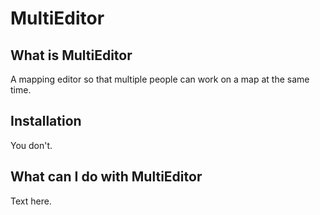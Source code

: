 # MultiEditor

## What is MultiEditor
A mapping editor so that multiple people can work on a map at the same time.

## Installation
You don't.

## What can I do with MultiEditor
Text here.